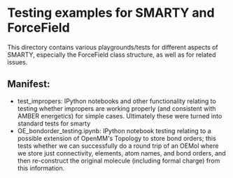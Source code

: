 # Testing examples for SMARTY and ForceField

This directory contains various playgrounds/tests for different aspects of SMARTY, especially the ForceField class structure, as well as for related issues.

## Manifest:
- test_impropers: IPython notebooks and other functionality relating to testing whether impropers are working properly (and consistent with AMBER energetics) for simple cases. Ultimately these were turned into standard tests for smarty
- OE_bondorder_testing.ipynb: IPython notebook testing relating to a possible extension of OpenMM's Topology to store bond orders; this tests whether we can successfully do a round trip of an OEMol where we store just connectivity, elements, atom names, and bond orders, and then re-construct the original molecule (including formal charge) from this information.
